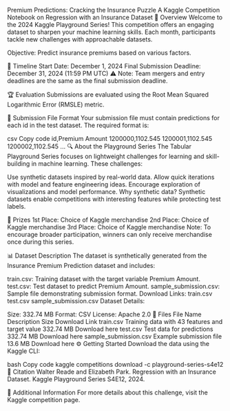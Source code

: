 Premium Predictions: Cracking the Insurance Puzzle
A Kaggle Competition Notebook on Regression with an Insurance Dataset
📖 Overview
Welcome to the 2024 Kaggle Playground Series! This competition offers an engaging dataset to sharpen your machine learning skills. Each month, participants tackle new challenges with approachable datasets.

Objective: Predict insurance premiums based on various factors.

🚀 Timeline
Start Date: December 1, 2024
Final Submission Deadline: December 31, 2024 (11:59 PM UTC)
⚠️ Note: Team mergers and entry deadlines are the same as the final submission deadline.

🏆 Evaluation
Submissions are evaluated using the Root Mean Squared Logarithmic Error (RMSLE) metric.

📄 Submission File Format
Your submission file must contain predictions for each id in the test dataset. The required format is:

csv
Copy code
id,Premium Amount
1200000,1102.545
1200001,1102.545
1200002,1102.545
...
🔍 About the Playground Series
The Tabular Playground Series focuses on lightweight challenges for learning and skill-building in machine learning. These challenges:

Use synthetic datasets inspired by real-world data.
Allow quick iterations with model and feature engineering ideas.
Encourage exploration of visualizations and model performance.
Why synthetic data? Synthetic datasets enable competitions with interesting features while protecting test labels.

🏅 Prizes
1st Place: Choice of Kaggle merchandise
2nd Place: Choice of Kaggle merchandise
3rd Place: Choice of Kaggle merchandise
Note: To encourage broader participation, winners can only receive merchandise once during this series.

📊 Dataset Description
The dataset is synthetically generated from the Insurance Premium Prediction dataset and includes:

train.csv: Training dataset with the target variable Premium Amount.
test.csv: Test dataset to predict Premium Amount.
sample_submission.csv: Sample file demonstrating submission format.
Download Links:
train.csv
test.csv
sample_submission.csv
Dataset Details:

Size: 332.74 MB
Format: CSV
License: Apache 2.0
📁 Files
File Name	Description	Size	Download Link
train.csv	Training data with 43 features and target value	332.74 MB	Download here
test.csv	Test data for predictions	332.74 MB	Download here
sample_submission.csv	Example submission file	13.6 MB	Download here
⚙️ Getting Started
Download the data using the Kaggle CLI:

bash
Copy code
kaggle competitions download -c playground-series-s4e12
📜 Citation
Walter Reade and Elizabeth Park.
Regression with an Insurance Dataset.
Kaggle Playground Series S4E12, 2024.

🔗 Additional Information
For more details about this challenge, visit the Kaggle competition page.
